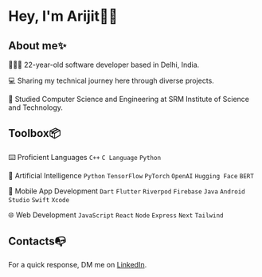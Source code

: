 # Hey, I'm Arijit👋🏼 </br> 

## About me✨
👨🏻‍💻 22-year-old software developer based in Delhi, India.</br>

💻 Sharing my technical journey here through diverse projects.</br>

📒 Studied Computer Science and Engineering at SRM Institute of Science and Technology. </br>

## Toolbox📦
⌨️ Proficient Languages `C++` `C Language` `Python`

🧠 Artificial Intelligence `Python` `TensorFlow` `PyTorch` `OpenAI` `Hugging Face` `BERT`

📱 Mobile App Development `Dart` `Flutter` `Riverpod` `Firebase` `Java` `Android Studio` `Swift` `Xcode` 

🌐 Web Development `JavaScript` `React` `Node` `Express` `Next` `Tailwind` 

## Contacts📭
For a quick response, DM me on [LinkedIn](https://www.linkedin.com/in/arijitpaull/).
